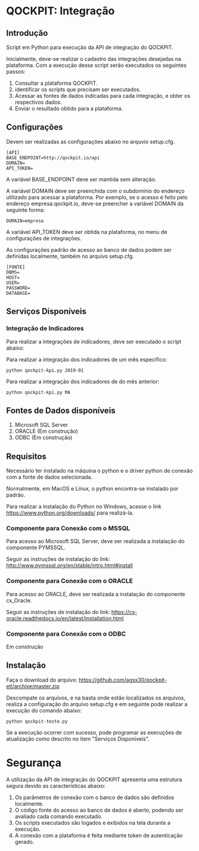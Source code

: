 # QOCKPIT: Integração

## Introdução

Script em Python para execução da API de integração do QOCKPIT.

Inicialmente, deve-se realizar o cadastro das integrações desejadas na plataforma. Com a execução desse script serão executados os seguintes passos:

1. Consultar a plataforma QOCKPIT. 
1. identificar os scripts que precisam ser executados.
1. Acessar as fontes de dados indicadas para cada integração, e obter os respectivos dados.
1. Enviar o resultado obtido para a plataforma.

## Configurações

Devem ser realizadas as configurações abaixo no arquvio setup.cfg.

    [API]
    BASE_ENDPOINT=http://qockpit.io/api
    DOMAIN=
    API_TOKEN=

A variável BASE_ENDPOINT deve ser mantida sem alteração.

A variável DOMAIN deve ser preenchida com o subdomínio do endereço utilizado para acessar a plataforma. Por exemplo, se o acesso é feito pelo endereço empresa.qockpit.io, deve-se preencher a variável DOMAIN da seguinte forma:

    DOMAIN=empresa

A variável API_TOKEN deve ser obtida na plataforma, no menu de configurações de integrações.

As configurações padrão de acesso ao banco de dados podem ser definidas localmente, também no arquivo setup.cfg.

    [FONTE]
    DBMS=
    HOST=
    USER=
    PASSWORD=
    DATABASE=

## Serviços Disponíveis 

### Integração de Indicadores

Para realizar a integrações de indicadores, deve ser executado o script abaixo:

Para realizar a integração dos indicadores de um mês específico:

    python qockpit-kpi.py 2019-01

Para realizar a integração dos indicadores de do mês anterior:

    python qockpit-kpi.py MA

## Fontes de Dados disponíveis

1. Microsoft SQL Server
1. ORACLE (Em construção)
1. ODBC (Em construção)

## Requisitos

Necessário ter instalado na máquina o python e o driver python de conexão com a fonte de dados selecionada.

Normalmente, em MacOS e Linux, o python encontra-se instalado por padrão.

Para realizar a instalação do Python no Windows, acesse o link https://www.python.org/downloads/ para realizá-la.

### Componente para Conexão com o MSSQL

Para acesso ao Microsoft SQL Server, deve ser realizada a instalação do componente PYMSSQL.

Seguir as instruções de instalação do link: http://www.pymssql.org/en/stable/intro.html#install

### Componente para Conexão com o ORACLE

Para acesso ao ORACLE, deve ser realizada a instalação do componente cx_Oracle.

Seguir as instruções de instalação do link: https://cx-oracle.readthedocs.io/en/latest/installation.html

### Componente para Conexão com o ODBC

Em construção

## Instalação

Faça o download do arquivo: https://github.com/agsx30/qockpit-etl/archive/master.zip

Descompate os arquivos, e na basta onde estão localizados os arquivos, realiza a configuração do arquivo setup.cfg e em seguinte pode realizar a execução do comando abaixo:

    python qockpit-teste.py

Se a execução ocorrer com sucesso, pode programar as execuções de atualização como descrito no item "Serviços Disponíveis".

# Segurança

A utilização da API de integração do QOCKPIT apresenta uma estrutura segura devido as características abaixo:

1. Os parâmetros de conexão com o banco de dados são definidos localmente.
1. O código fonte do acesso ao banco de dados é aberto, podendo ser avaliado cada comando executado.
1. Os scripts executados são logados e exibidos na tela durante a execução.
1. A conexão com a plataforma é feita mediante token de autenticação gerado.


